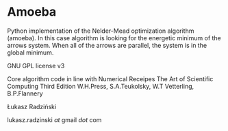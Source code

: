 # Amoeba

Python implementation of the Nelder-Mead optimization algorithm (amoeba).
In this case algorithm is looking for the energetic minimum of the arrows system.
When all of the arrows are parallel, the system is in the global minimum.

GNU GPL license v3

Core algorithm code in line with
Numerical Receipes
The Art of Scientific Computing
Third Edition
W.H.Press, S.A.Teukolsky,
W.T Vetterling, B.P.Flannery

Łukasz Radziński

lukasz.radzinski _at_ gmail _dot_ com
